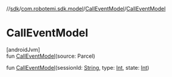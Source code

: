 //[sdk](../../../index.md)/[com.robotemi.sdk.model](../index.md)/[CallEventModel](index.md)/[CallEventModel](-call-event-model.md)

# CallEventModel

[androidJvm]\
fun [CallEventModel](-call-event-model.md)(source: Parcel)

fun [CallEventModel](-call-event-model.md)(sessionId: [String](https://kotlinlang.org/api/latest/jvm/stdlib/kotlin/-string/index.html), type: [Int](https://kotlinlang.org/api/latest/jvm/stdlib/kotlin/-int/index.html), state: [Int](https://kotlinlang.org/api/latest/jvm/stdlib/kotlin/-int/index.html))
